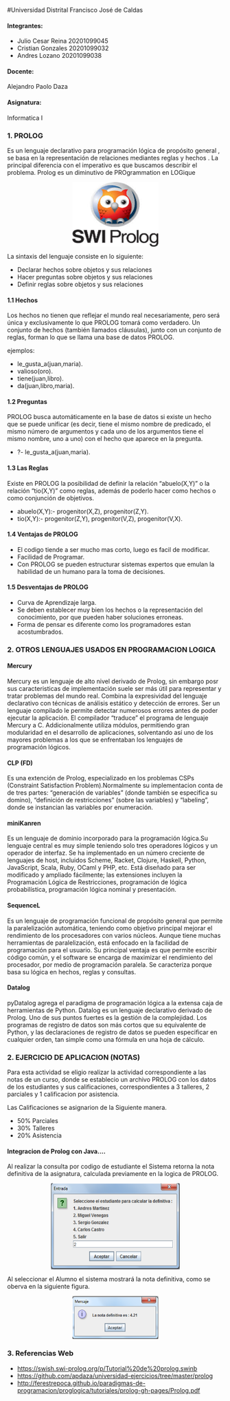 #Universidad Distrital Francisco José de Caldas

#### Integrantes: 

- Julio Cesar Reina      20201099045
- Cristian Gonzales      20201099032
- Andres Lozano          20201099038

#### Docente:

Alejandro Paolo Daza

#### Asignatura: 

Informatica I


### 1. PROLOG

Es un lenguaje declarativo para programación lógica de propósito general , se basa en la representación de relaciones mediantes reglas y hechos . La principal diferencia con el imperativo es que buscamos describir el problema. Prolog es un diminutivo de PROgrammation en LOGique



<p align="center">
<img align="center" width="200" height="150" src="imagenes/prolog.jpg">
</p>

La sintaxis del lenguaje consiste en lo siguiente:
- Declarar hechos sobre objetos y sus relaciones
- Hacer preguntas sobre objetos y sus relaciones
- Definir reglas sobre objetos y sus relaciones

#### 1.1 Hechos

Los hechos no tienen que reflejar el mundo real necesariamente, pero será única y exclusivamente lo que PROLOG tomará como verdadero. Un conjunto de hechos (también llamados cláusulas), junto con un conjunto de reglas, forman lo que se llama una base de datos PROLOG.

ejemplos:

- le_gusta_a(juan,maria).
- valioso(oro).
- tiene(juan,libro).
- da(juan,libro,maria).

#### 1.2 Preguntas

PROLOG busca automáticamente en la base de datos si existe un hecho que se puede unificar (es decir, tiene el mismo nombre de predicado, el mismo número de argumentos y cada uno de los argumentos tiene el mismo nombre, uno a uno) con el hecho que aparece en la pregunta. 

- ?- le_gusta_a(juan,maria).

#### 1.3 Las Reglas

Existe en PROLOG la posibilidad de definir la relación “abuelo(X,Y)” o la relación “tio(X,Y)” como reglas, además de poderlo hacer como hechos o como conjunción de objetivos.

- abuelo(X,Y):- progenitor(X,Z), progenitor(Z,Y).
- tio(X,Y):- progenitor(Z,Y), progenitor(V,Z), progenitor(V,X).

#### 1.4 Ventajas de PROLOG

- El codigo tiende a ser mucho mas corto, luego es facil de modificar.
- Facilidad de Programar.
- Con PROLOG se pueden estructurar sistemas expertos que emulan la habilidad de un humano para la toma de decisiones.

#### 1.5 Desventajas de PROLOG

- Curva de Aprendizaje larga.
- Se deben establecer muy bien los hechos o la representación del conocimiento, por que pueden haber soluciones erroneas.
- Forma de pensar es diferente como los programadores estan acostumbrados.

### 2. OTROS LENGUAJES USADOS EN PROGRAMACION LOGICA

#### Mercury

Mercury es un lenguaje de alto nivel derivado de Prolog, sin embargo posr sus caracteristicas de implementación suele ser más útil para representar y tratar problemas del mundo real. Combina la expresividad del lenguaje declarativo con técnicas de análisis estático y detección de errores. Ser un lenguaje compilado le permite detectar numerosos errores antes de poder ejecutar la aplicación. El compilador “traduce” el programa de lenguaje Mercury a C. Addicionalmente utiliza módulos, permitiendo gran modularidad en el desarrollo de aplicaciones, solventando así uno de los mayores problemas a los que se enfrentaban los lenguajes de programación lógicos.

#### CLP (FD)

Es una extención de Prolog, especializado en los problemas CSPs (Constraint Satisfaction Problem).Normalmente su implementacion conta de de tres partes: “generación de variables” (donde también se especifica su domino), “definición de restricciones” (sobre las variables) y “labeling”, donde se instancian las variables por enumeración.

#### miniKanren

Es un lenguaje de dominio incorporado para la programación lógica.Su lenguaje central es muy simple teniendo solo tres operadores lógicos y un operador de interfaz. Se ha implementado en un número creciente de lenguajes de host, incluidos Scheme, Racket, Clojure, Haskell, Python, JavaScript, Scala, Ruby, OCaml y PHP, etc. Está diseñado para ser modificado y ampliado fácilmente; las extensiones incluyen la Programación Lógica de Restricciones, programación de lógica probabilística, programación lógica nominal y presentación.

#### SequenceL

Es un lenguaje de programación funcional de propósito general que permite la paralelización automática, teniendo como objetivo principal  mejorar el rendimiento de los procesadores con varios núcleos. Aunque tiene muchas herramientas de paralelización, está enfocado en la facilidad de programación para el usuario. Su principal ventaja es que permite escribir código común, y el software se encarga de maximizar el rendimiento del procesador, por medio de programación paralela. Se caracteriza porque basa su lógica en hechos, reglas y consultas.

#### Datalog

pyDatalog agrega el paradigma de programación lógica a la extensa caja de herramientas de Python. Datalog es un lenguaje declarativo derivado de Prolog. Uno de sus puntos fuertes es la gestión de la complejidad. Los programas de registro de datos son más cortos que su equivalente de Python, y las declaraciones de registro de datos se pueden especificar en cualquier orden, tan simple como una fórmula en una hoja de cálculo.

### 2. EJERCICIO DE APLICACION (NOTAS)

Para esta actividad se eligio realizar la actividad correspondiente a las notas de un curso, donde se establecio un archivo PROLOG con los datos de los estudiantes y sus calificaciones, correspondientes a 3 talleres, 2 parciales y 1 calificacion por asistencia. 

Las Calificaciones se asignarion de la Siguiente manera.

- 50% Parciales
- 30% Talleres
- 20% Asistencia

#### Integracion de Prolog con Java....

Al realizar la consulta por codigo de estudiante el Sistema retorna la nota definitiva de la asignatura, calculada previamente en la logica de PROLOG.

<p align="center">
<img align="center" width="300" height="200" src="imagenes/from.png">
</p>

Al seleccionar el Alumno el sistema mostrará la nota definitiva, como se oberva en la siguiente figura.
<p align="center">
<img align="center" width="200" height="100" src="imagenes/from2.png">
</p>


### 3. Referencias Web

- https://swish.swi-prolog.org/p/Tutorial%20de%20prolog.swinb
- https://github.com/apdaza/universidad-ejercicios/tree/master/prolog
- http://ferestrepoca.github.io/paradigmas-de-programacion/proglogica/tutoriales/prolog-gh-pages/Prolog.pdf
